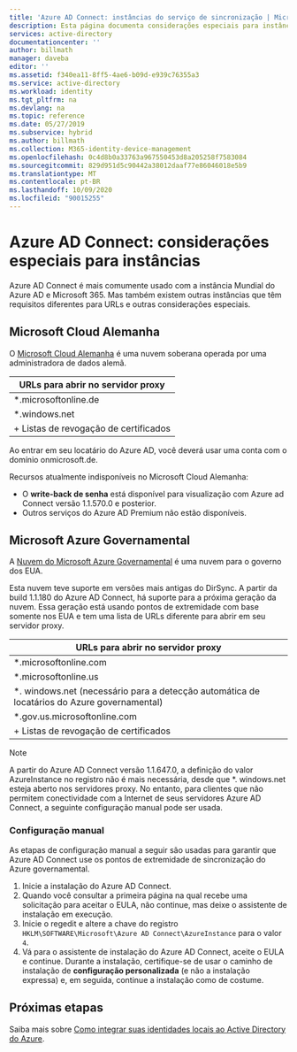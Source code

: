 ```yaml
---
title: 'Azure AD Connect: instâncias do serviço de sincronização | Microsoft Docs'
description: Esta página documenta considerações especiais para instâncias do Azure AD.
services: active-directory
documentationcenter: ''
author: billmath
manager: daveba
editor: ''
ms.assetid: f340ea11-8ff5-4ae6-b09d-e939c76355a3
ms.service: active-directory
ms.workload: identity
ms.tgt_pltfrm: na
ms.devlang: na
ms.topic: reference
ms.date: 05/27/2019
ms.subservice: hybrid
ms.author: billmath
ms.collection: M365-identity-device-management
ms.openlocfilehash: 0c4d8b0a33763a967550453d8a205258f7583084
ms.sourcegitcommit: 829d951d5c90442a38012daaf77e86046018e5b9
ms.translationtype: MT
ms.contentlocale: pt-BR
ms.lasthandoff: 10/09/2020
ms.locfileid: "90015255"
---
```

# <a name="azure-ad-connect-special-considerations-for-instances"></a>Azure AD Connect: considerações especiais para instâncias
Azure AD Connect é mais comumente usado com a instância Mundial do Azure AD e Microsoft 365. Mas também existem outras instâncias que têm requisitos diferentes para URLs e outras considerações especiais.

## <a name="microsoft-cloud-germany"></a>Microsoft Cloud Alemanha
O [Microsoft Cloud Alemanha](https://www.microsoft.de/cloud-deutschland) é uma nuvem soberana operada por uma administradora de dados alemã.

| URLs para abrir no servidor proxy |
| --- |
| \*.microsoftonline.de |
| \*.windows.net |
| + Listas de revogação de certificados |

Ao entrar em seu locatário do Azure AD, você deverá usar uma conta com o domínio onmicrosoft.de.

Recursos atualmente indisponíveis no Microsoft Cloud Alemanha:

* O **write-back de senha** está disponível para visualização com Azure ad Connect versão 1.1.570.0 e posterior.
* Outros serviços do Azure AD Premium não estão disponíveis.

## <a name="microsoft-azure-government"></a>Microsoft Azure Governamental
A [Nuvem do Microsoft Azure Governamental](https://azure.microsoft.com/features/gov/) é uma nuvem para o governo dos EUA.

Esta nuvem teve suporte em versões mais antigas do DirSync. A partir da build 1.1.180 do Azure AD Connect, há suporte para a próxima geração da nuvem. Essa geração está usando pontos de extremidade com base somente nos EUA e tem uma lista de URLs diferente para abrir em seu servidor proxy.

| URLs para abrir no servidor proxy |
| --- |
| \*.microsoftonline.com |
| \*.microsoftonline.us |
| \*. windows.net (necessário para a detecção automática de locatários do Azure governamental) |
| \*.gov.us.microsoftonline.com |
| + Listas de revogação de certificados |

> [!NOTE]
> A partir do Azure AD Connect versão 1.1.647.0, a definição do valor AzureInstance no registro não é mais necessária, desde que *. windows.net esteja aberto nos servidores proxy. No entanto, para clientes que não permitem conectividade com a Internet de seus servidores Azure AD Connect, a seguinte configuração manual pode ser usada.

### <a name="manual-configuration"></a>Configuração manual

As etapas de configuração manual a seguir são usadas para garantir que Azure AD Connect use os pontos de extremidade de sincronização do Azure governamental.

1. Inicie a instalação do Azure AD Connect.
2. Quando você consultar a primeira página na qual recebe uma solicitação para aceitar o EULA, não continue, mas deixe o assistente de instalação em execução.
3. Inicie o regedit e altere a chave do registro `HKLM\SOFTWARE\Microsoft\Azure AD Connect\AzureInstance` para o valor `4`.
4. Vá para o assistente de instalação do Azure AD Connect, aceite o EULA e continue. Durante a instalação, certifique-se de usar o caminho de instalação de **configuração personalizada** (e não a instalação expressa) e, em seguida, continue a instalação como de costume.

## <a name="next-steps"></a>Próximas etapas
Saiba mais sobre [Como integrar suas identidades locais ao Active Directory do Azure](whatis-hybrid-identity.md).
